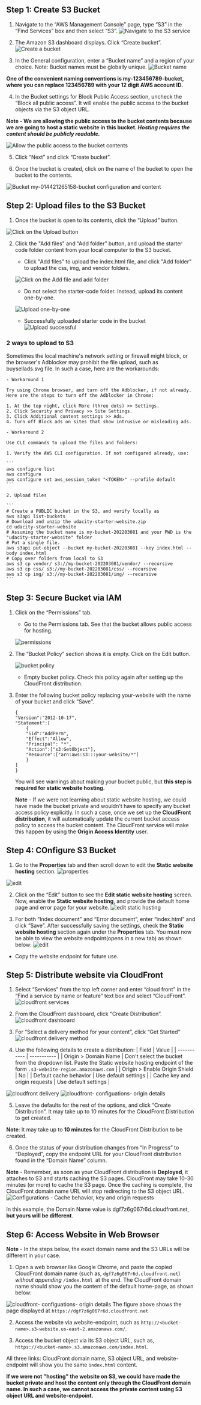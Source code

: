 ## Step 1: Create S3 Bucket

1. Navigate to the “AWS Management Console” page, type “S3” in the “Find Services” box and then select “S3”.
![Navigate to the S3 service](https://github.com/zeemah/aws-devops-portfolio-projects/blob/main/project-1-deploy-static-website/img/1.png)

2. The Amazon S3 dashboard displays. Click “Create bucket”.
![Create a bucket](https://github.com/zeemah/aws-devops-portfolio-projects/blob/main/project-1-deploy-static-website/img/2.png)

3. In the General configuration, enter a “Bucket name” and a region of your choice. Note: Bucket names must be globally unique.
![Bucket name](https://github.com/zeemah/aws-devops-portfolio-projects/blob/main/project-1-deploy-static-website/img/3.png)

**One of the convenient naming conventions is my-123456789-bucket, where you can replace 123456789 with your 12 digit AWS account ID.**

4. In the Bucket settings for Block Public Access section, uncheck the “Block all public access”. It will enable the public access to the bucket objects via the S3 object URL.

**Note - We are allowing the public access to the bucket contents because we are going to host a static website in this bucket. *Hosting requires the content should be publicly readable.***

![Allow the public access to the bucket contents](https://github.com/zeemah/aws-devops-portfolio-projects/blob/main/project-1-deploy-static-website/img/4.png)

5. Click “Next” and click “Create bucket”.

6. Once the bucket is created, click on the name of the bucket to open the bucket to the contents.

![Bucket my-014421265158-bucket configuration and content](https://github.com/zeemah/aws-devops-portfolio-projects/blob/main/project-1-deploy-static-website/img/5.png)


## Step 2: Upload files to the S3 Bucket

1. Once the bucket is open to its contents, click the “Upload” button.

![Click on the Upload button](https://github.com/zeemah/aws-devops-portfolio-projects/blob/main/project-1-deploy-static-website/img/6.png)

2. Click the "Add files" and “Add folder” button, and upload the starter code folder content from your local computer to the S3 bucket. 

    - Click "Add files" to upload the index.html file, and click "Add folder" to upload the css, img, and vendor folders.

    ![Click on the Add file and add folder](https://github.com/zeemah/aws-devops-portfolio-projects/blob/main/project-1-deploy-static-website/img/7.png)

    - Do not select the starter-code folder. Instead, upload its content one-by-one.

    ![Upload one-by-one](https://github.com/zeemah/aws-devops-portfolio-projects/blob/main/project-1-deploy-static-website/img/8.png)

    - Successfully uploaded starter code in the bucket
    ![Upload successful](https://github.com/zeemah/aws-devops-portfolio-projects/blob/main/project-1-deploy-static-website/img/8.png)

### 2 ways to upload to S3

Sometimes the local machine's network setting or firewall might block, or the browser's Adblocker may prohibit the file upload, such as buysellads.svg file. In such a case, here are the workarounds:

    - Workaround 1

    Try using Chrome browser, and turn off the Adblocker, if not already. Here are the steps to turn off the Adblocker in Chrome:

    1. At the top right, click More (three dots) >> Settings.
    2. Click Security and Privacy >> Site Settings.
    3. Click Additional content settings >> Ads.
    4. Turn off Block ads on sites that show intrusive or misleading ads.

    - Workaround 2

    Use CLI commands to upload the files and folders:

    1. Verify the AWS CLI configuration. If not configured already, use:

    ```
    aws configure list
    aws configure 
    aws configure set aws_session_token "<TOKEN>" --profile default 
    ```

    2. Upload files

    ```
    # Create a PUBLIC bucket in the S3, and verify locally as 
    aws s3api list-buckets 
    # Download and unzip the udacity-starter-website.zip 
    cd udacity-starter-website 
    # Assuming the bucket name is my-bucket-202203081 and your PWD is the "udacity-starter-website" folder 
    # Put a single file. 
    aws s3api put-object --bucket my-bucket-202203081 --key index.html --body index.html 
    # Copy over folders from local to S3 
    aws s3 cp vendor/ s3://my-bucket-202203081/vendor/ --recursive 
    aws s3 cp css/ s3://my-bucket-202203081/css/ --recursive 
    aws s3 cp img/ s3://my-bucket-202203081/img/ --recursive
    ```

## Step 3: Secure Bucket via IAM

1. Click on the “Permissions” tab. 
    - Go to the Permissions tab. See that the bucket allows public access for hosting.

    ![permissions](https://github.com/zeemah/aws-devops-portfolio-projects/blob/main/project-1-deploy-static-website/img/10.png)

2. The “Bucket Policy” section shows it is empty. Click on the Edit button.

    ![bucket policy](https://github.com/zeemah/aws-devops-portfolio-projects/blob/main/project-1-deploy-static-website/img/11.png)
    - Empty bucket policy. Check this policy again after setting up the CloudFront distribution.

3. Enter the following bucket policy replacing your-website with the name of your bucket and click “Save”.

    ```
    {
    "Version":"2012-10-17",
    "Statement":[
        {
        "Sid":"AddPerm",
        "Effect":"Allow",
        "Principal": "*",
        "Action":["s3:GetObject"],
        "Resource":["arn:aws:s3:::your-website/*"]
        }
    ]
    }
    ```
    You will see warnings about making your bucket public, but **this step is required for static website hosting.**

    **Note** - If we were not learning about static website hosting, we could have made the bucket private and wouldn't have to specify any bucket access policy explicitly. In such a case, once we set up the **CloudFront distribution**, it will automatically update the current bucket access policy to access the bucket content. The CloudFront service will make this happen by using the **Origin Access Identity** user.

## Step 4: COnfigure S3 Bucket

1. Go to the **Properties** tab and then scroll down to edit the **Static website hosting** section.
![properties](https://github.com/zeemah/aws-devops-portfolio-projects/blob/main/project-1-deploy-static-website/img/12.png)

![edit](https://github.com/zeemah/aws-devops-portfolio-projects/blob/main/project-1-deploy-static-website/img/13.png)

2. Click on the “Edit” button to see the **Edit static website hosting** screen. Now, enable the **Static website hosting**, and provide the default home page and error page for your website.
![edit static hosting]([/img/14.png](https://github.com/zeemah/aws-devops-portfolio-projects/blob/main/project-1-deploy-static-website/img/14.png))

3. For both “Index document” and “Error document”, enter “index.html” and click “Save”. After successfully saving the settings, check the **Static website hosting** section again under the **Properties** tab. You must now be able to view the website endpoint(opens in a new tab) as shown below:
![edit](https://github.com/zeemah/aws-devops-portfolio-projects/blob/main/project-1-deploy-static-website/img/15.png)
- Copy the website endpoint for future use.

## Step 5: Distribute website via CloudFront

1. Select “Services” from the top left corner and enter “cloud front” in the “Find a service by name or feature” text box and select “CloudFront”.
![cloudfront services](https://github.com/zeemah/aws-devops-portfolio-projects/blob/main/project-1-deploy-static-website/img/16.png)

2. From the CloudFront dashboard, click “Create Distribution”.
![cloudfront dashboard](https://github.com/zeemah/aws-devops-portfolio-projects/blob/main/project-1-deploy-static-website/img/17.png)

3. For “Select a delivery method for your content”, click “Get Started"
![cloudfront delivery method](https://github.com/zeemah/aws-devops-portfolio-projects/blob/main/project-1-deploy-static-website/img/18.png)

4. Use the following details to create a distribution:
| Field | Value |
| ----------- | ----------- |
| Origin > Domain Name | Don't select the bucket from the dropdown list. Paste the Static website hosting endpoint of the form `.s3-website-region.amazonaws.com` |
| Origin > Enable Origin Shield | No |
| Default cache behavior | Use default settings |
| Cache key and origin requests | Use default settings |

![cloudfront delivery](https://github.com/zeemah/aws-devops-portfolio-projects/blob/main/project-1-deploy-static-website/img/19.png)
![cloudfront- configuations- origin details](https://github.com/zeemah/aws-devops-portfolio-projects/blob/main/project-1-deploy-static-website/img/20.png)

5. Leave the defaults for the rest of the options, and click “Create Distribution”. It may take up to 10 minutes for the CloudFront Distribution to get created.

**Note**: It may take up to **10 minutes** for the CloudFront Distribution to be created.

6. Once the status of your distribution changes from “In Progress” to “Deployed”, copy the endpoint URL for your CloudFront distribution found in the “Domain Name” column.

**Note** - Remember, as soon as your CloudFront distribution is **Deployed**, it attaches to S3 and starts caching the S3 pages. CloudFront may take 10-30 minutes (or more) to cache the S3 page. Once the caching is complete, the CloudFront domain name URL will stop redirecting to the S3 object URL.
![Configurations - Cache behavior, key and origin requests](https://github.com/zeemah/aws-devops-portfolio-projects/blob/main/project-1-deploy-static-website/img/21.png)

In this example, the Domain Name value is dgf7z6g067r6d.cloudfront.net, **but yours will be different**.

## Step 6: Access Website in Web Browser

**Note** - In the steps below, the exact domain name and the S3 URLs will be different in your case.

1. Open a web browser like Google Chrome, and paste the copied CloudFront domain name (such as, `dgf7z6g067r6d.cloudfront.net`) *without appending* `/index.html `at the end. The CloudFront domain name should show you the content of the default home-page, as shown below:

![cloudfront- configuations- origin details](https://github.com/zeemah/aws-devops-portfolio-projects/blob/main/project-1-deploy-static-website/img/22.png)
The figure above shows the page displayed at `https://dgf7z6g067r6d.cloudfront.net`

2. Access the website via website-endpoint, such as `http://<bucket-name>.s3-website.us-east-2.amazonaws.com/`.

3. Access the bucket object via its S3 object URL, such as,` https://<bucket-name>.s3.amazonaws.com/index.html`.

All three links: CloudFront domain name, S3 object URL, and website-endpoint will show you the same `index.html` content.

**If we were not "hosting" the website on S3, we could have made the bucket private and host the content only through the CloudFront domain name. In such a case, we cannot access the private content using S3 object URL and website-endpoint.**
